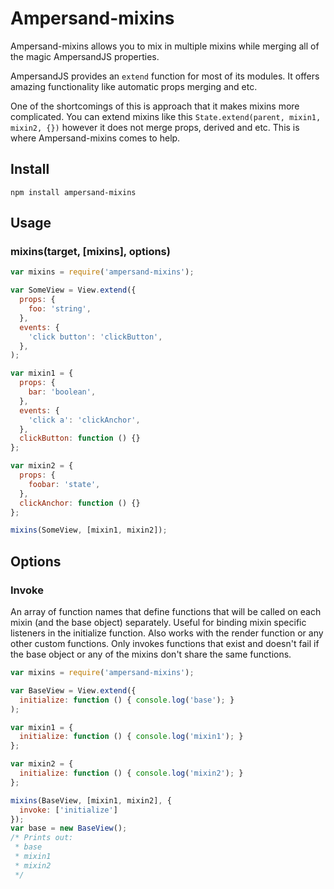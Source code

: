 # Ampersand-mixins

Ampersand-mixins allows you to mix in multiple mixins while merging all of the magic AmpersandJS properties.

AmpersandJS provides an `extend` function for most of its modules. It offers amazing functionality like automatic props merging and etc.

One of the shortcomings of this is approach that it makes mixins more complicated. You can extend mixins like this `State.extend(parent, mixin1, mixin2, {})` however it does not merge props, derived and etc. This is where Ampersand-mixins comes to help.

## Install

```
npm install ampersand-mixins
```

## Usage

### mixins(target, [mixins], options)

```javascript
var mixins = require('ampersand-mixins');

var SomeView = View.extend({
  props: {
    foo: 'string',
  },
  events: {
    'click button': 'clickButton',
  },
);

var mixin1 = {
  props: {
    bar: 'boolean',
  },
  events: {
    'click a': 'clickAnchor',
  },
  clickButton: function () {}
};

var mixin2 = {
  props: {
    foobar: 'state',
  },
  clickAnchor: function () {}
};

mixins(SomeView, [mixin1, mixin2]);
```
## Options
### Invoke
An array of function names that define functions that will be called on each mixin (and the base object) separately. Useful for binding mixin specific listeners in the initialize function. Also works with the render function or any other custom functions. Only invokes functions that exist and doesn't fail if the base object or any of the mixins don't share the same functions.
```javascript
var mixins = require('ampersand-mixins');

var BaseView = View.extend({
  initialize: function () { console.log('base'); }
);

var mixin1 = {
  initialize: function () { console.log('mixin1'); }
};

var mixin2 = {
  initialize: function () { console.log('mixin2'); }
};

mixins(BaseView, [mixin1, mixin2], {
  invoke: ['initialize']
});
var base = new BaseView();
/* Prints out:
 * base
 * mixin1
 * mixin2
 */
```

